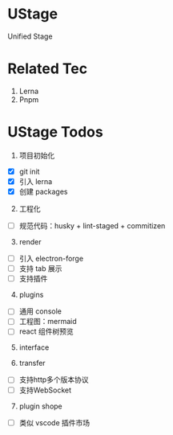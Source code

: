 # UStage
Unified Stage

# Related Tec

1. Lerna
2. Pnpm

# UStage Todos

1. 项目初始化
- [x] git init
- [x] 引入 lerna
- [x] 创建 packages

2. 工程化
- [ ] 规范代码：husky + lint-staged + commitizen

3. render
- [ ] 引入 electron-forge
- [ ] 支持 tab 展示
- [ ] 支持插件

4. plugins
- [ ] 通用 console
- [ ] 工程图：mermaid
- [ ] react 组件树预览

5. interface

6. transfer
- [ ] 支持http多个版本协议
- [ ] 支持WebSocket

7. plugin shope
- [ ] 类似 vscode 插件市场

